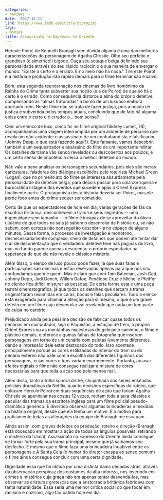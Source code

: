 ```yaml
---
categories:
- reviews
date: '2017-12-11'
link: https://www.imdb.com/title/tt3402236
tags:
- movies
title: Assassinato no Expresso do Oriente
---
```


Hercule Poirot de Kenneth Branagh sem dúvida alguma é uma das melhores caracterizações do personagem de Agatha Christie. Olhe seu perfeito e grandioso (e simétrico!) bigode. Ouça seu sotaque belga definindo sua personalidade através do seu rápido raciocínio e sua maneira de enxergar o mundo. "Existe o certo e o errado. E no meio não há nada." Tire este Poirot e a história e produção irão rápido demais para o filme terminar são e salvo.

Bom, esta segunda reencarnação nos cinemas do livro homônimo da Rainha do Crime tenta subverter sua noção (e a de Poirot) de que só há o certo e o errado. Como consequência distorce a alma do próprio detetive, compensando as "almas fraturadas" a bordo de um luxuoso embora apertado trem. Neste filme não se trata de fazer justiça, pois a noção de justiça é subvertida pelos tempos atuais, concluindo que de fato há alguma coisa entre o certo e o errado: o... bom senso?

Com um elenco de luxo, como foi no filme original (Sidney Lumet, 74), acompanhamos uma viagem interrompida por um acidente de percurso que revela um não-acidente: o assassinato de um contrabandista e falsificador (Johnny Depp, o que está fazendo aqui?). Este farsante, vamos descobrir, também é um sequestrador e assassino do filho de um importante militar. Os detalhes da trama vão sendo revelados ou descobertos aos poucos, e um certo senso de impotência cerca o melhor detetive do mundo.

Não vale a pena analisar os personagens secundários, pois eles são meras caricaturas, faladores dos diálogos escolhidos pelo roteirista Michael Green (Logan), que no primeiro ato do filme se interessa absurdamente pela personalidade do detetive belga, para depois passar para uma corriqueira e burocrática listagem dos eventos que sucedem após o Orient Express finalmente partir. O protagonista desta história deveria ser Poirot, mas ele perde foco antes do crime sequer ser cometido.

Certo de que os espectadores de hoje em dia, várias gerações de fãs da escritora britânica, desconhecem a trama e seus segredos -- uma ingenuidade sem tamanho -- o filme é incapaz de se aproveitar do óbvio ululante de que todos na sala já sabem o desenrolar da história ou, se não sabem, com certeza não conseguirão descobri-la no espaço de alguns minutos. Dessa forma, o processo de investigação é monótono, desnecessariamente complexo, cheio de detalhes que podem até tentar dar o ar de desorientação que o verdadeiro detetive teve nas páginas do livro, mas no fundo parece apenas desorientar o próprio espectador na esperança de que ele não revele o clássico mistério.

Além disso, o elenco de luxo pouco pode fazer, já que suas falas e participações são mínimas e estão reservadas apenas para que nós não confundamos quem é quem. Mas é claro que com Tom Bateman, Josh Gad, Johnny Depp, Judi Dench, Willem Dafoe, Penélope Cruz e Michelle Pfeiffer no elenco fica difícil misturar as pessoas. De certa forma esta é uma peça teatral cinematográfica, já que todos os detalhes que cercam a trama original foram resumidas em caras, bocas e falas peculiares. Todo o elenco está exagerado para chamar a atenção para si mesmo, o que é um grave defeito em um filme cujo desenrolar vai revelando que cada um tem parte de culpa no cartório.

Prejudicado ainda pela péssima decisão de fabricar quase todos os cenários em computador, seja o Paquistão, a estação de trem, o próprio Orient Express ou as montanhas majestosas de gelo pelo caminho, o filme é plástico demais, e oferece algumas falhas de fotografia que inserem personagens em torno de um cenário com paletas levemente diferentes, dando a impressão dele estar destacado do todo. Isso acontece principalmente porque as cores estilizadas do interior do trem ou do cenário externo não bate com a escolha dos diferentes figurinos dos personagens, cujas cores e tons variam enormemente. Portanto, ao usar efeitos digitais o filme não consegue realizar a mistura de cores necessárias para que toda a ação soe pelo menos real.

Além disso, tanto a trilha sonora clichê, chupinhada das séries enlatadas policiais dramáticas da Netflix, quanto decisões específicas do roteiro, que colocam Hercule Poirot em duas sequências de ação que fariam Agatha Christie se apunhalar nas costas 12 vezes, retiram toda a aura clássica e peculiar das tramas da escritora inglesa para um filme policial pseudo-dramático genérico. É divertido observar algumas brincadeiras e mexidas na história original, desde que ela tenha um motivo. E o motivo para praticamente todas as alterações da equipe de Branagh me escapam.

Ainda assim, com graves defeitos de produção, roteiro e direção (Branagh está obcecado em mostrar a ação de todos os ângulos possíveis, retirando o mistério da trama), Assassinato no Expresso do Oriente ainda consegue se tornar forte pela sua trama principal, mesmo que já saibamos seu desfecho. E mesmo que o filme faça uma brincadeira incabível entre os personagens e A Santa Ceia (o humor do diretor escapa ao senso comum) o filme ainda consegue concluir com uma certa dignidade.

Dignidade essa que foi obtida por uma distinta dama décadas atrás, através da observação perspicaz dos costumes da alta nobreza, nos inserindo em crimes e mistérios cuja graça não era apenas tentar desvendá-los, mas observar as criaturas grotescas que a aristocracia britânica fabricava com tanta naturalidade. Essa seria uma melhor crítica social do que focar em racismo e nazismo, algo tão batido hoje em dia.
